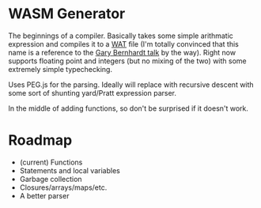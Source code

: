 # WASM Generator

The beginnings of a compiler. Basically takes some simple arithmatic
expression and compiles it to a
[WAT](https://developer.mozilla.org/en-US/docs/WebAssembly/Understanding_the_text_format)
file (I'm totally convinced that this name is a reference to the [Gary
Bernhardt talk](https://www.destroyallsoftware.com/talks/wat) by the
way). Right now supports floating point and integers (but no mixing of
the two) with some extremely simple typechecking.

Uses PEG.js for the parsing. Ideally will replace with recursive
descent with some sort of shunting yard/Pratt expression parser.

In the middle of adding functions, so don't be surprised if it doesn't
work.


# Roadmap
- (current) Functions
- Statements and local variables
- Garbage collection
- Closures/arrays/maps/etc.
- A better parser

